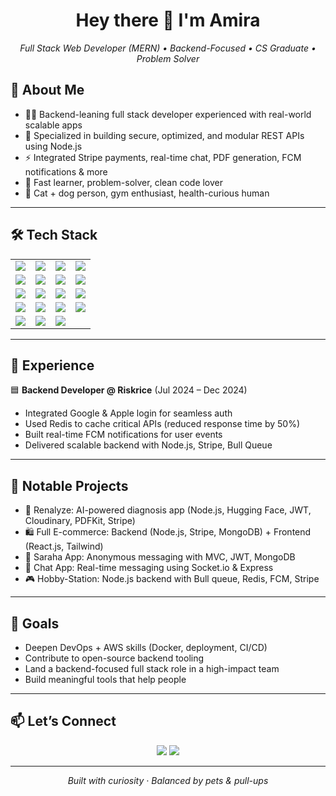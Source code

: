 <h1 align="center">Hey there 👋 I'm Amira</h1>
<p align="center"><em>Full Stack Web Developer (MERN) • Backend-Focused • CS Graduate • Problem Solver</em></p>


## 🚀 About Me

- 👩‍💻 Backend-leaning full stack developer experienced with real-world scalable apps
- 🔐 Specialized in building secure, optimized, and modular REST APIs using Node.js
- ⚡ Integrated Stripe payments, real-time chat, PDF generation, FCM notifications & more
- 🧠 Fast learner, problem-solver, clean code lover
- 🐾 Cat + dog person, gym enthusiast, health-curious human

---

## 🛠️ Tech Stack

<table>
  <tr>
    <td><img src="https://skillicons.dev/icons?i=js" /></td>
    <td><img src="https://skillicons.dev/icons?i=ts" /></td>
    <td><img src="https://skillicons.dev/icons?i=nodejs" /></td>
    <td><img src="https://skillicons.dev/icons?i=express" /></td>
  </tr>
  <tr>
    <td><img src="https://skillicons.dev/icons?i=nestjs" /></td>
    <td><img src="https://skillicons.dev/icons?i=mongodb" /></td>
    <td><img src="https://skillicons.dev/icons?i=react" /></td>
    <td><img src="https://skillicons.dev/icons?i=html" /></td>
  </tr>
  <tr>
    <td><img src="https://skillicons.dev/icons?i=css" /></td>
    <td><img src="https://skillicons.dev/icons?i=tailwind" /></td>
    <td><img src="https://skillicons.dev/icons?i=bootstrap" /></td>
    <td><img src="https://skillicons.dev/icons?i=redis" /></td>
  </tr>
  <tr>
    <td><img src="https://skillicons.dev/icons?i=graphql" /></td>
    <td><img src="https://skillicons.dev/icons?i=git" /></td>
    <td><img src="https://skillicons.dev/icons?i=github" /></td>
    <td><img src="https://skillicons.dev/icons?i=firebase" /></td>
  </tr>
  <tr>
    <td><img src="https://skillicons.dev/icons?i=vercel" /></td>
    <td><img src="https://skillicons.dev/icons?i=stripe" /></td>
    <td><img src="https://skillicons.dev/icons?i=cloudinary" /></td>
    <td></td>
  </tr>
</table>


---

## 💼 Experience

🟦 <strong>Backend Developer @ Riskrice</strong> (Jul 2024 – Dec 2024)  
- Integrated Google & Apple login for seamless auth  
- Used Redis to cache critical APIs (reduced response time by 50%)  
- Built real-time FCM notifications for user events  
- Delivered scalable backend with Node.js, Stripe, Bull Queue

---

## 🔧 Notable Projects

- 🧠 Renalyze: AI-powered diagnosis app (Node.js, Hugging Face, JWT, Cloudinary, PDFKit, Stripe)
- 🛍️ Full E-commerce: Backend (Node.js, Stripe, MongoDB) + Frontend (React.js, Tailwind)
- 💬 Saraha App: Anonymous messaging with MVC, JWT, MongoDB
- 📡 Chat App: Real-time messaging using Socket.io & Express
- 🎮 Hobby-Station: Node.js backend with Bull queue, Redis, FCM, Stripe

---

## 🎯 Goals

- Deepen DevOps + AWS skills (Docker, deployment, CI/CD)
- Contribute to open-source backend tooling
- Land a backend-focused full stack role in a high-impact team
- Build meaningful tools that help people

---

## 📫 Let’s Connect

<p align="center">
  <a href="mailto:amiraqasim808@gmail.com"><img src="https://img.shields.io/badge/Gmail-amiraqasim808@gmail.com-red?style=for-the-badge&logo=gmail&logoColor=white" /></a>
  <a href="https://www.linkedin.com/in/amira-qasim-728573259/"><img src="https://img.shields.io/badge/LinkedIn-Amira%20Qasim-blue?style=for-the-badge&logo=linkedin&logoColor=white" /></a>
</p>

---

<p align="center"><em>Built with curiosity · Balanced by pets & pull-ups</em></p>
